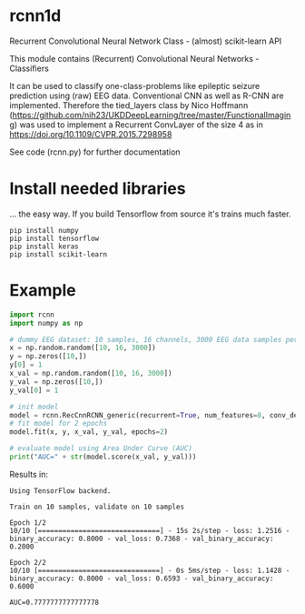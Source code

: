 # rcnn1d
Recurrent Convolutional Neural Network Class - (almost) scikit-learn API

This module contains (Recurrent) Convolutional Neural Networks - Classifiers

It can be used to classify one-class-problems like epileptic seizure prediction using (raw) EEG data.
Conventional CNN as well as R-CNN are implemented.
Therefore the tied_layers class by Nico Hoffmann (https://github.com/nih23/UKDDeepLearning/tree/master/FunctionalImaging) 
was used to implement a Recurrent ConvLayer of the size 4 as in https://doi.org/10.1109/CVPR.2015.7298958

See code (rcnn.py) for further documentation

# Install needed libraries
... the easy way. If you build Tensorflow from source it's trains much faster.

```
pip install numpy
pip install tensorflow 
pip install keras
pip install scikit-learn
```

# Example
```python
import rcnn
import numpy as np

# dummy EEG dataset: 10 samples, 16 channels, 3000 EEG data samples per sample
x = np.random.random([10, 16, 3000])
y = np.zeros([10,])
y[0] = 1
x_val = np.random.random([10, 16, 3000])
y_val = np.zeros([10,])
y_val[0] = 1

# init model
model = rcnn.RecCnnRCNN_generic(recurrent=True, num_features=8, conv_depth=8, save_model=False)
# fit model for 2 epochs
model.fit(x, y, x_val, y_val, epochs=2) 

# evaluate model using Area Under Curve (AUC)
print("AUC=" + str(model.score(x_val, y_val)))
```
Results in:
```
Using TensorFlow backend.

Train on 10 samples, validate on 10 samples

Epoch 1/2
10/10 [==============================] - 15s 2s/step - loss: 1.2516 - binary_accuracy: 0.8000 - val_loss: 0.7368 - val_binary_accuracy: 0.2000

Epoch 2/2
10/10 [==============================] - 0s 5ms/step - loss: 1.1428 - binary_accuracy: 0.8000 - val_loss: 0.6593 - val_binary_accuracy: 0.6000

AUC=0.7777777777777778
```
